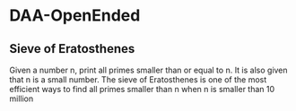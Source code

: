 # DAA-OpenEnded
## Sieve of Eratosthenes
Given a number n, print all primes smaller than or equal to n. It is also given that n is a small number.
The sieve of Eratosthenes is one of the most efficient ways to find all primes smaller than n when n is smaller than 10 million

